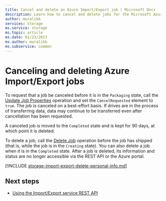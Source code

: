```yaml
---
title: Cancel and delete an Azure Import/Export job | Microsoft Docs
description: Learn how to cancel and delete jobs for the Microsoft Azure Import/Export service.
author: muralikk
services: storage
ms.service: storage
ms.topic: article
ms.date: 01/23/2017
ms.author: muralikk
ms.subservice: common
---
```


# Canceling and deleting Azure Import/Export jobs

 To request that a job be canceled before it is in the `Packaging` state, call the [Update Job Properties](/rest/api/storageimportexport/jobs) operation and set the `CancelRequested` element to `true`. The job is canceled on a best-effort basis. If drives are in the process of transferring data, data may continue to be transferred even after cancellation has been requested.

 A canceled job is moved to the `Completed` state and is kept for 90 days, at which point it is deleted.

 To delete a job, call the [Delete Job](/rest/api/storageimportexport/jobs) operation before the job has shipped (that is, while the job is in the `Creating` state). You can also delete a job when it is in the `Completed` state. After a job is deleted, its information and status are no longer accessible via the REST API or the Azure portal.

[!INCLUDE [storage-import-export-delete-personal-info.md](../../../includes/storage-import-export-delete-personal-info.md)]

## Next steps

* [Using the Import/Export service REST API](storage-import-export-using-the-rest-api.md)
